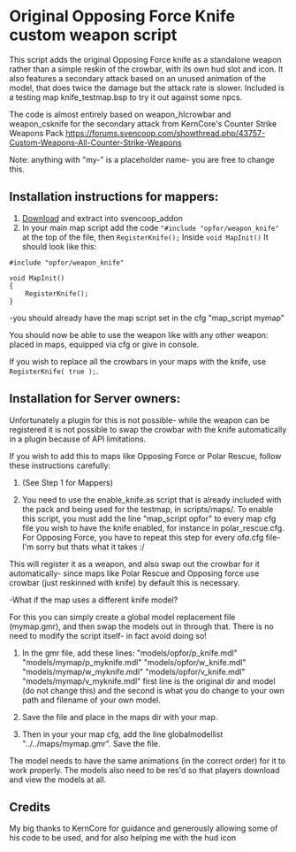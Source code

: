Original Opposing Force Knife custom weapon script
==================================================

This script adds the original Opposing Force knife as a standalone weapon rather than a simple reskin of the crowbar, with its own hud slot and icon.
It also features a secondary attack based on an unused animation of the model, that does twice the damage but the attack rate is slower.
Included is a testing map knife_testmap.bsp to try it out against some npcs.

The code is almost entirely based on weapon_hlcrowbar and weapon_csknife for the secondary attack from KernCore's Counter Strike Weapons Pack https://forums.svencoop.com/showthread.php/43757-Custom-Weapons-All-Counter-Strike-Weapons

Note: anything with "my-" is a placeholder name- you are free to change this.

## Installation instructions for mappers: ##

1) [Download]( https://github.com/Outerbeast/Opposing-Force-Knife/releases/download/v1.3/weapon_knifev1.3.zip ) and extract into svencoop_addon
2) In your main map script add the code `"#include "opfor/weapon_knife"` at the top of the file, then `RegisterKnife();` Inside `void MapInit()`
It should look like this:
```
#include "opfor/weapon_knife"

void MapInit()
{
	RegisterKnife();
}
```
-you should already have the map script set in the cfg "map_script mymap"

You should now be able to use the weapon like with any other weapon: placed in maps, equipped via cfg or give in console.

If you wish to replace all the crowbars in your maps with the knife, use `RegisterKnife( true );`.

## Installation for Server owners: ##

Unfortunately a plugin for this is not possible- while the weapon can be registered it is not possible to swap the crowbar with the knife automatically in a plugin because of API limitations.

If you wish to add this to maps like Opposing Force or Polar Rescue, follow these instructions carefully:

1) (See Step 1 for Mappers)

2) You need to use the enable_knife.as script that is already included with the pack and being used for the testmap, in scripts/maps/.
To enable this script, you must add the line "map_script opfor" to every map cfg file you wish to have the knife enabled, for instance in polar_rescue.cfg.
For Opposing Force, you have to repeat this step for every of*a*.cfg file- I'm sorry but thats what it takes :/

This will register it as a weapon, and also swap out the crowbar for it automatically- since maps like Polar Rescue and Opposing force use crowbar (just reskinned with knife) by default this is necessary.

-What if the map uses a different knife model?

For this you can simply create a global model replacement file (mymap.gmr), and then swap the models out in through that. There is no need to modify the script itself- in fact avoid doing so!

1) In the gmr file, add these lines:
"models/opfor/p_knife.mdl" "models/mymap/p_myknife.mdl"
"models/opfor/w_knife.mdl" "models/mymap/w_myknife.mdl"
"models/opfor/v_knife.mdl" "models/mymap/v_myknife.mdl"
first line is the original dir and model (do not change this) and the second is what you do change to your own path and filename of your own model.

2) Save the file and place in the maps dir with your map.

3) Then in your your map cfg, add the line
globalmodellist "../../maps/mymap.gmr". Save the file.

The model needs to have the same animations (in the correct order) for it to work properly.
The models also need to be res'd so that players download and view the models at all.

## Credits ##
My big thanks to KernCore for guidance and generously allowing some of his code to be used, and for also helping me with the hud icon
